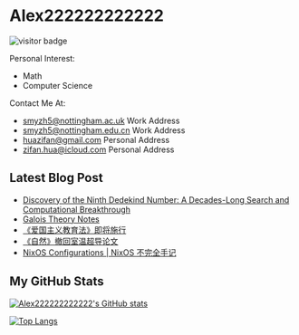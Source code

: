 # Alex222222222222

![visitor badge](https://visitor-badge.glitch.me/badge?page_id=alex222222222222.visitor-badge&left_text=My%20Page%20Visitors)

<!--
  ![Go](https://img.shields.io/badge/go-%2300ADD8.svg?style=for-the-badge&logo=go&logoColor=white)
  ![Rust](https://img.shields.io/badge/rust-%23000000.svg?style=for-the-badge&logo=rust&logoColor=white)
  ![TypeScript](https://img.shields.io/badge/typescript-%23007ACC.svg?style=for-the-badge&logo=typescript&logoColor=white)

  ![Flutter](https://img.shields.io/badge/Flutter-%2302569B.svg?style=for-the-badge&logo=Flutter&logoColor=white)
  ![Hugo](https://img.shields.io/badge/Hugo-black.svg?style=for-the-badge&logo=Hugo)
  ![Next JS](https://img.shields.io/badge/Next-black?style=for-the-badge&logo=next.js&logoColor=white)
  ![Tauri](https://img.shields.io/badge/tauri-%2324C8DB.svg?style=for-the-badge&logo=tauri&logoColor=%23FFFFFF)
  ![Threejs](https://img.shields.io/badge/threejs-black?style=for-the-badge&logo=three.js&logoColor=white)

  ![Debian](https://img.shields.io/badge/Debian-D70A53?style=for-the-badge&logo=debian&logoColor=white)
  ![macOS](https://img.shields.io/badge/mac%20os-000000?style=for-the-badge&logo=macos&logoColor=F0F0F0)
-->

Personal Interest:
- Math
- Computer Science

Contact Me At:
- smyzh5@nottingham.ac.uk Work Address
- smyzh5@nottingham.edu.cn Work Address
- huazifan@gmail.com Personal Address
- zifan.hua@icloud.com Personal Address

## Latest Blog Post
<!-- BLOG-POST-LIST:START -->
- [Discovery of the Ninth Dedekind Number: A Decades-Long Search and Computational Breakthrough](https://alex1222.com/posts/2023-11-20-The-20th-Dedekind-Number-Been-Discovered.md)
- [Galois Theory Notes](https://alex1222.com/posts/2023-11-10-Galois-Theory-Notes)
- [《爱国主义教育法》即将施行](https://alex1222.com/posts/2023-11-08-爱国主义教育法-即将施行.md)
- [《自然》撤回室温超导论文](https://alex1222.com/posts/2023-11-08-自然-撤回室温超导论文.md)
- [NixOS Configurations | NixOS 不完全手记](https://alex1222.com/posts/2023-05-06-NixOS-Configuratioins)
<!-- BLOG-POST-LIST:END -->

## My GitHub Stats
[![Alex222222222222's GitHub stats](https://github-readme-stats.vercel.app/api?username=Alex222222222222)](https://github.com/anuraghazra/github-readme-stats)

[![Top Langs](https://github-readme-stats.vercel.app/api/top-langs/?username=Alex222222222222)](https://github.com/anuraghazra/github-readme-stats)
